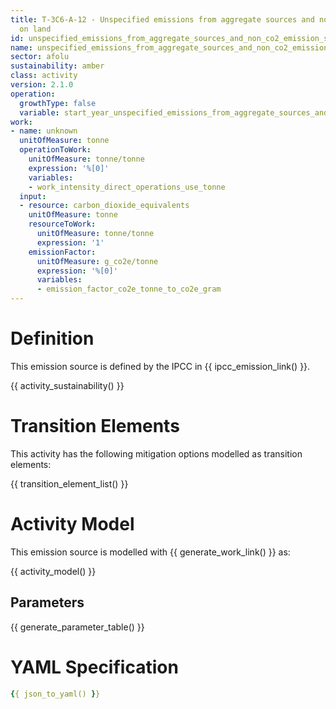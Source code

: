 ```yaml
---
title: T-3C6-A-12 - Unspecified emissions from aggregate sources and non-co2 emissions
  on land
id: unspecified_emissions_from_aggregate_sources_and_non_co2_emission_sources_on_land
name: unspecified_emissions_from_aggregate_sources_and_non_co2_emission_sources_on_land
sector: afolu
sustainability: amber
class: activity
version: 2.1.0
operation:
  growthType: false
  variable: start_year_unspecified_emissions_from_aggregate_sources_and_non_co2_emission_sources_on_land
work:
- name: unknown
  unitOfMeasure: tonne
  operationToWork:
    unitOfMeasure: tonne/tonne
    expression: '%[0]'
    variables:
    - work_intensity_direct_operations_use_tonne
  input:
  - resource: carbon_dioxide_equivalents
    unitOfMeasure: tonne
    resourceToWork:
      unitOfMeasure: tonne/tonne
      expression: '1'
    emissionFactor:
      unitOfMeasure: g_co2e/tonne
      expression: '%[0]'
      variables:
      - emission_factor_co2e_tonne_to_co2e_gram
---
```

# Definition
This emission source is defined by the IPCC in {{ ipcc_emission_link() }}.


{{ activity_sustainability() }}

# Transition Elements

This activity has the following mitigation options modelled as transition elements:

{{ transition_element_list() }}

# Activity Model
This emission source is modelled with {{ generate_work_link() }} as:

{{ activity_model() }}

## Parameters

{{ generate_parameter_table() }}

# YAML Specification

```yaml
{{ json_to_yaml() }}
```
